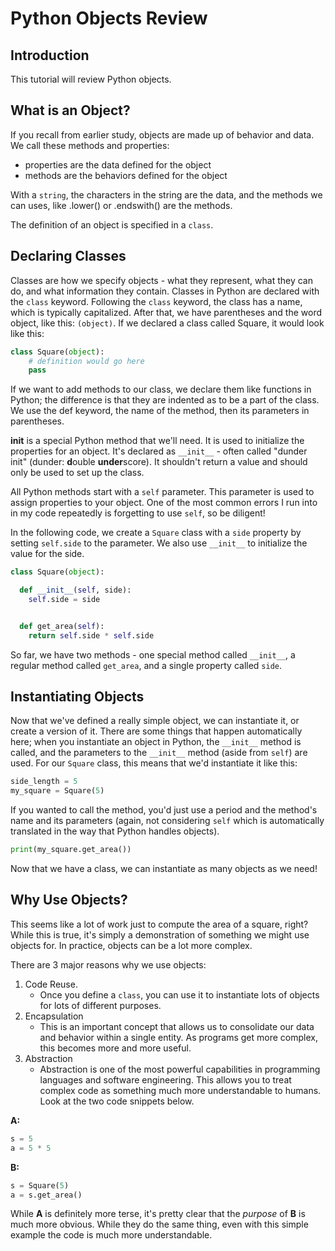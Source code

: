 # Python Objects Review

## Introduction

This tutorial will review Python objects.

## What is an Object?

If you recall from earlier study, objects are made up of behavior and data. We call these methods and properties:
* properties are the data defined for the object
* methods are the behaviors defined for the object

With a `string`, the characters in the string are the data, and the methods we can uses, like .lower() or .endswith() are the methods.

The definition of an object is specified in a `class`.

## Declaring Classes

Classes are how we specify objects - what they represent, what they can do, and what information they contain. Classes in Python are declared with the `class` keyword. Following the `class` keyword, the class has a name, which is typically capitalized. After that, we have parentheses and the word object, like this: `(object)`. If we declared a class called Square, it would look like this:

```py
class Square(object):
    # definition would go here
    pass
```

If we want to add methods to our class, we declare them like functions in Python; the difference is that they are indented as to be a part of the class. We use the def keyword, the name of the method, then its parameters in parentheses.

**init** is a special Python method that we'll need. It is used to initialize the properties for an object. It's declared as `__init__` - often called "dunder init" (dunder: **d**ouble **under**score). It shouldn't return a value and should only be used to set up the class.

All Python methods start with a `self` parameter. This parameter is used to assign properties to your object. One of the most common errors I run into in my code repeatedly is forgetting to use `self`, so be diligent!

In the following code, we create a `Square` class with a `side` property by setting `self.side` to the parameter. We also use `__init__` to initialize the value for the side. 

```py
class Square(object):

  def __init__(self, side):
    self.side = side


  def get_area(self):
    return self.side * self.side

```

So far, we have two methods - one special method called `__init__`, a regular method called `get_area`, and a single property called `side`. 


## Instantiating Objects

Now that we've defined a really simple object, we can instantiate it, or create a version of it. There are some things that happen automatically here; when you instantiate an object in Python, the `__init__` method is called, and the parameters to the `__init__` method (aside from `self`) are used. For our `Square` class, this means that we'd instantiate it like this:

```py
side_length = 5
my_square = Square(5)
```

If you wanted to call the method, you'd just use a period and the method's name and its parameters (again, not considering `self` which is automatically translated in the way that Python handles objects).

```py
print(my_square.get_area())
```

Now that we have a class, we can instantiate as many objects as we need!


## Why Use Objects?

This seems like a lot of work just to compute the area of a square, right? While this is true, it's simply a demonstration of something we might use objects for. In practice, objects can be a lot more complex.

There are 3 major reasons why we use objects:
1. Code Reuse. 
   * Once you define a `class`, you can use it to instantiate lots of objects for lots of different purposes.
1. Encapsulation
   * This is an important concept that allows us to consolidate our data and behavior within a single entity. As programs get more complex, this becomes more and more useful.
1. Abstraction
   * Abstraction is one of the most powerful capabilities in programming languages and software engineering. This allows you to treat complex code as something much more understandable to humans. Look at the two code snippets below.

**A:**
```py
s = 5
a = 5 * 5
```

**B:**
```py
s = Square(5)
a = s.get_area()
```

While **A** is definitely more terse, it's pretty clear that the _purpose_ of **B** is much more obvious. While they do the same thing, even with this simple example the code is much more understandable.
